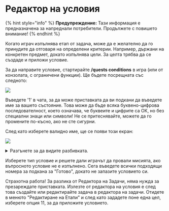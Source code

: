 # Редактор на условия

{% hint style="info" %}
**Предупреждение:** Тази информация е предназначена за напреднали потребители. Продължете с повишето внимание!
{% endhint %}

Когато играч изпълнява етап от задача, може да е желателно да го принудите да отговаря на определени критерии. Например, държани на конкретен предмет, докато изпълнява цели. За целта трябва да се създаде и приложи условие.

За да направите условие, стартирайте **/quests conditions** в игра (или от конзолата, с ограничени функции). Ще бъдете посрещната със следното:

![](../.gitbook/assets/condition\_editor.png)

Въведете '1' в чата, за да може приставката да ви подкани да въведете име за вашето състояние. Това може да бъде всяка буквено-цифрова последователност, което означава, че буквеите и цифрите са ОК, но без специални знаци или символи! Не се притеснявайте, можете да го промените по-късно, ако не сте сигурни.

След като изберете валидно име, ще се появи този екран:

![](../.gitbook/assets/condition\_main.png)

<details>

<summary>Разгънете за да видите разбивката.</summary>

1. Променете името на вашите състояние
2. Яздете същество или [Citizens](https://pikamug.gitbook.io/quests/beginner/dependencies#citizens) NPC
3. Собствено разрешение, дръжте предмета в основната ръка или носете предмети като броня
4. Останете в свят, Останеве в рамките на тикове, останете в биом, или останете в [WorldGuard](https://pikamug.gitbook.io/quests/beginner/dependencies#worldguard) регион
5. Дали стойността на земестителя е вярна
6. Дали да се провали задачата, ако условието не е изпълнено
7. Завършете работата по вашето условие
8. Отхвърлете всяка работа по вашето условие

</details>

Изберете тип условие и решете дали играчът да провали мисията, ако въпросното условие не е изпълнено. Сега въведете всички подходящи номера за подкана за "Готово", докато не запазите условието си.

Страхотна работа! За разлика от Редактора на Задачи, няма нужда за презареждате приставката. Излезте от редактора на условия е след това създайте или редактирайте задача в редактора на задачи. Отидете в менюто "Редактиране на Етапи" и след като зададете поне една цел, изберете опция 11, за да приложите условието.

